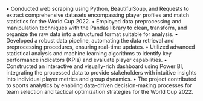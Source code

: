 • Conducted web scraping using Python, BeautifulSoup, and Requests to extract comprehensive datasets encompassing player profiles and match statistics for the World Cup 2022.
• Employed data preprocessing and manipulation techniques with the Pandas library to clean, transform, and organize the raw data into a structured format suitable for analysis.
• Developed a robust data pipeline, automating the data retrieval and preprocessing procedures, ensuring real-time updates.
• Utilized advanced statistical analysis and machine learning algorithms to identify key performance indicators (KPIs) and evaluate player capabilities.
• Constructed an interactive and visually-rich dashboard using Power BI, integrating the processed data to provide stakeholders with intuitive insights into individual player metrics and group dynamics.
• The project contributed to sports analytics by enabling data-driven decision-making processes for team selection and tactical optimization strategies for the World Cup 2022.

